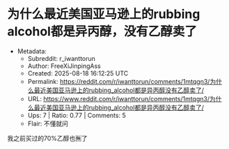 # 为什么最近美国亚马逊上的rubbing alcohol都是异丙醇，没有乙醇卖了

- Metadata:
  - Subreddit: r_iwanttorun
  - Author: FreeXiJinpingAss
  - Created: 2025-08-18 16:12:25 UTC
  - Permalink: https://reddit.com/r/iwanttorun/comments/1mtqgn3/为什么最近美国亚马逊上的rubbing_alcohol都是异丙醇没有乙醇卖了/
  - URL: https://www.reddit.com/r/iwanttorun/comments/1mtqgn3/为什么最近美国亚马逊上的rubbing_alcohol都是异丙醇没有乙醇卖了/
  - Ups: 7 | Ratio: 0.77 | Comments: 5
  - Flair: 不懂就问


我之前买过的70%乙醇也🈚️了


